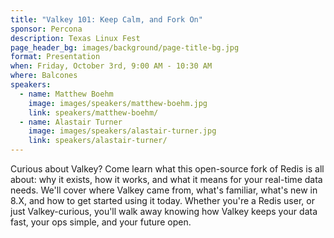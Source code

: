 ```yaml
---
title: "Valkey 101: Keep Calm, and Fork On"
sponsor: Percona
description: Texas Linux Fest
page_header_bg: images/background/page-title-bg.jpg
format: Presentation
when: Friday, October 3rd, 9:00 AM - 10:30 AM
where: Balcones
speakers:
  - name: Matthew Boehm
    image: images/speakers/matthew-boehm.jpg
    link: speakers/matthew-boehm/
  - name: Alastair Turner
    image: images/speakers/alastair-turner.jpg
    link: speakers/alastair-turner/
---
```


Curious about Valkey?  Come learn what this open-source fork of Redis is all
about: why it exists, how it works, and what it means for your real-time data
needs.  We'll cover where Valkey came from, what's familiar, what's new in 8.X,
and how to get started using it today.  Whether you're a Redis user, or just
Valkey-curious, you'll walk away knowing how Valkey keeps your data fast, your
ops simple, and your future open.
